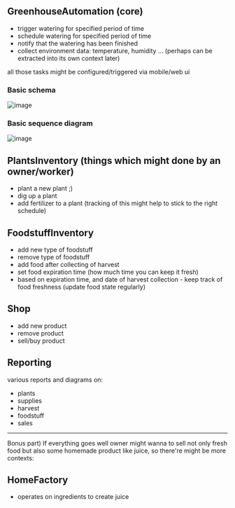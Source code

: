 ## GreenhouseAutomation (core)
- trigger watering for specified period of time
- schedule watering for specified period of time
- notify that the watering has been finished
- collect environment data: temperature, humidity ... (perhaps can be extracted into its own context later)

all those tasks might be configured/triggered via mobile/web ui

### Basic schema
![image](https://drive.google.com/uc?export=view&id=1buCCjQNNeRVUTDENRBze5V1333_2JLoC)

### Basic sequence diagram
![image](https://drive.google.com/uc?export=view&id=1gqwKzHv23vl0-EAk1qVqT3OCGIicOoTR)

## PlantsInventory (things which might done by an owner/worker)
- plant a new plant ;)
- dig up a plant
- add fertilizer to a plant (tracking of this might help to stick to the right schedule)

## FoodstuffInventory
- add new type of foodstuff
- remove type of foodstuff
- add food after collecting of harvest
- set food expiration time (how much time you can keep it fresh)
- based on expiration time, and date of harvest collection - keep track of food freshness (update food state regularly)

## Shop
- add new product
- remove product
- sell/buy product

## Reporting
various reports and diagrams on:
- plants
- supplies
- harvest
- foodstuff
- sales

----------

Bonus part)
If everything goes well owner might wanna to sell not only fresh food but also some homemade product like juice, so there're might be more contexts:

## HomeFactory
- operates on ingredients to create juice
